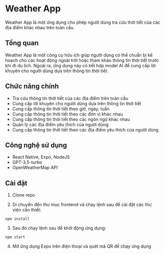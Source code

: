 # Weather App

Weather App là một ứng dụng cho phép người dùng tra cứu thời tiết của các địa điểm khác nhau trên toàn cầu.

## Tổng quan

Weather App là một công cụ hữu ích giúp người dùng có thể chuẩn bị kế hoạch cho các hoạt động ngoài trời hoặc tham khảo thông tin thời tiết trước khi đi du lịch. Ngoài ra, ứng dụng này có kết hợp model AI để cung cấp lời khuyên cho người dùng dựa trên thông tin thời tiết.

## Chức năng chính

- Tra cứu thông tin thời tiết của các địa điểm trên toàn cầu
- Cung cấp lời khuyên cho người dùng dựa trên thông tin thời tiết
- Cung cấp thông tin thời tiết theo giờ, ngày, tuần
- Cung cấp thông tin thời tiết theo các đơn vị khác nhau
- Cung cấp thông tin thời tiết theo các ngôn ngữ khác nhau
- Quản lý các địa điểm yêu thích của người dùng
- Cung cấp thông tin thời tiết theo các địa điểm yêu thích của người dùng

## Công nghệ sử dụng

- React Native, Expo, NodeJS
- GPT-3.5-turbo
- OpenWeatherMap API

## Cài đặt

1. Clone repo

2. Di chuyển đến thư mục frontend và chạy lệnh sau để cài đặt các thư viện cần thiết:

```
npm install
```

3. Sau đó chạy lệnh sau để khởi động ứng dụng:

```
npm start
```

4. Mở ứng dụng Expo trên điện thoại và quét mã QR để chạy ứng dụng
